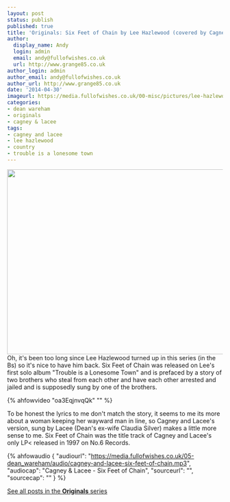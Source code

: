 ```yaml
---
layout: post
status: publish
published: true
title: 'Originals: Six Feet of Chain by Lee Hazlewood (covered by Cagney & Lacee)'
author:
  display_name: Andy
  login: admin
  email: andy@fullofwishes.co.uk
  url: http://www.grange85.co.uk
author_login: admin
author_email: andy@fullofwishes.co.uk
author_url: http://www.grange85.co.uk
date: '2014-04-30'
imageurl: https://media.fullofwishes.co.uk/00-misc/pictures/lee-hazlewood-trouble-is-a-lonesome-town.jpg
categories:
- dean wareham
- originals
- cagney & lacee
tags:
- cagney and lacee
- lee hazlewood
- country
- trouble is a lonesome town
---
```

<p><img src="https://media.fullofwishes.co.uk/00-misc/pictures/lee-hazlewood-trouble-is-a-lonesome-town.jpg" width="640" height="432" class="aligncenter" /><br />
Oh, it's been too long since Lee Hazlewood turned up in this series (in the Bs) so it's nice to have him back. Six Feet of Chain was released on Lee's first solo album "Trouble is a Lonesome Town" and is prefaced by a story of two brothers who steal from each other and have each other arrested and jailed and is supposedly sung by one of the brothers.<br />

{% ahfowvideo "oa3EqjnvqQk" "" %}

<p>To be honest the lyrics to me don't match the story, it seems to me its more about a woman keeping her wayward man in line, so Cagney and Lacee's version, sung by Lacee (Dean's ex-wife Claudia Silver) makes a little more sense to me. Six Feet of Chain was the title track of Cagney and Lacee's only LP< released in 1997 on No.6 Records.</p>

 {% ahfowaudio {
  "audiourl": "https://media.fullofwishes.co.uk/05-dean_wareham/audio/cagney-and-lacee-six-feet-of-chain.mp3",
  "audiocap": "Cagney & Lacee - Six Feet of Chain",
  "sourceurl": "",
  "sourcecap": ""
  } %}

<p><a href="/category/originals/" title="List: Originals">See all posts in the <strong>Originals</strong> series</a></p>
